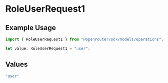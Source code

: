 # RoleUserRequest1

## Example Usage

```typescript
import { RoleUserRequest1 } from "@openrouter/sdk/models/operations";

let value: RoleUserRequest1 = "user";
```

## Values

```typescript
"user"
```
